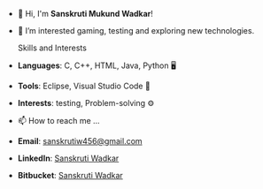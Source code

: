 - 👋 Hi, I'm **Sanskruti Mukund Wadkar**!
- 👀 I’m interested gaming, testing and exploring new technologies.

  Skills and Interests
- **Languages**: C, C++, HTML, Java, Python 🖥️
- **Tools**: Eclipse, Visual Studio Code 🔧
- **Interests**: testing, Problem-solving ⚙️
  
- 📫 How to reach me ...
- **Email**: [sanskrutiw456@gmail.com](mailto:sanskrutiw456@gmail.com)
- **LinkedIn**: [Sanskruti Wadkar](https://www.linkedin.com/in/sanskruti-wadkar-1613b92b0)
- **Bitbucket**: [Sanskruti Wadkar](https://bitbucket.org/Sanskruti_W)


